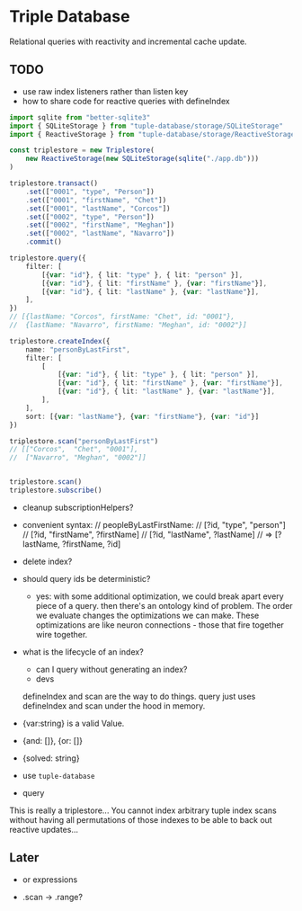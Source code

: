 # Triple Database

Relational queries with reactivity and incremental cache update.

## TODO

- use raw index listeners rather than listen key
- how to share code for reactive queries with defineIndex


```ts
import sqlite from "better-sqlite3"
import { SQLiteStorage } from "tuple-database/storage/SQLiteStorage"
import { ReactiveStorage } from "tuple-database/storage/ReactiveStorage"

const triplestore = new Triplestore(
	new ReactiveStorage(new SQLiteStorage(sqlite("./app.db")))
)

triplestore.transact()
	.set(["0001", "type", "Person"])
	.set(["0001", "firstName", "Chet"])
	.set(["0001", "lastName", "Corcos"])
	.set(["0002", "type", "Person"])
	.set(["0002", "firstName", "Meghan"])
	.set(["0002", "lastName", "Navarro"])
	.commit()

triplestore.query({
	filter: [
		[{var: "id"}, { lit: "type" }, { lit: "person" }],
		[{var: "id"}, { lit: "firstName" }, {var: "firstName"}],
		[{var: "id"}, { lit: "lastName" }, {var: "lastName"}],
	],
})
// [{lastName: "Corcos", firstName: "Chet", id: "0001"},
//  {lastName: "Navarro", firstName: "Meghan", id: "0002"}]

triplestore.createIndex({
	name: "personByLastFirst",
	filter: [
		[
			[{var: "id"}, { lit: "type" }, { lit: "person" }],
			[{var: "id"}, { lit: "firstName" }, {var: "firstName"}],
			[{var: "id"}, { lit: "lastName" }, {var: "lastName"}],
		],
	],
	sort: [{var: "lastName"}, {var: "firstName"}, {var: "id"}]
})

triplestore.scan("personByLastFirst")
// [["Corcos",  "Chet", "0001"],
//  ["Navarro", "Meghan", "0002"]]


triplestore.scan()
triplestore.subscribe()
```






- cleanup
	subscriptionHelpers?

- convenient syntax:
	// peopleByLastFirstName:
	// [?id, "type", "person"]
	// [?id, "firstName", ?firstName]
	// [?id, "lastName", ?lastName]
	// => [?lastName, ?firstName, ?id]

- delete index?

- should query ids be deterministic?
	- yes: with some additional optimization, we could break apart every piece of a query. then there's an ontology kind of problem. The order we evaluate changes the optimizations we can make. These optimizations are like neuron connections - those that fire together wire together.

- what is the lifecycle of an index?
	- can I query without generating an index?
	- devs

	defineIndex and scan are the way to do things.
	query just uses defineIndex and scan under the hood in memory.

- {var:string} is a valid Value.
- {and: []}, {or: []}
- {solved: string}

- use `tuple-database`
- query

This is really a triplestore... You cannot index arbitrary tuple index scans without having all permutations of those indexes to be able to back out reactive updates...


## Later
- or expressions

- .scan -> .range?